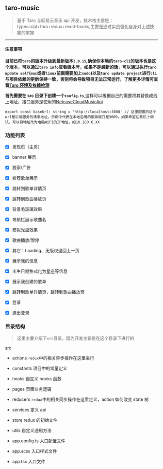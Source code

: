 ## taro-music

> 基于 Taro 与网易云音乐 api 开发，技术栈主要是：typescript+taro+redux+react-hooks,主要是通过实战强化自身对上述技能的掌握

<hr />

#### 注意事项

**目前已将`taro`的版本升级到最新版本`3.0.15`,确保你本地的`taro-cli`的版本也是这个版本，可以通过`taro info`查看版本号，如果不是最新的话，可以通过执行`taro update self`(`mac`或者`linux`前面需要加上`sudo`)以及`taro update project`进行`cli`与项目依赖的更新保持一致，否则将会导致项目无法正常运行，了解更多详情可查看[Taro 环境及依赖检测](http://taro-docs.jd.com/taro/docs/GETTING-STARTED.html#%E7%8E%AF%E5%A2%83%E5%8F%8A%E4%BE%9D%E8%B5%96%E6%A3%80%E6%B5%8B)**

**首先需要在 src 目录下创建一个`config.ts`**,这样可以根据自己的需要将其替换成线上地址，接口服务是使用的[NeteaseCloudMusicApi](https://binaryify.github.io/NeteaseCloudMusicApi/#/)

```
export const baseUrl: string = 'http://localhost:3000' // 这里配置的这个url是后端服务的请求地址，示例中代表在本地启用的服务端口是3000，如果希望在真机上调试，可以将地址改为电脑WiFi的IP地址，如10.180.6.XX

```

### 功能列表

- [x] 发现页（主页）

- [x] banner 展示
- [x] 独家/广告

- [x] 推荐歌单展示
- [x] 跳转到歌单详情页
- [x] 跳转到歌曲播放页
- [x] 背景毛玻璃效果
- [x] 导航栏展示歌曲名
- [x] 模拟光盘效果
- [x] 歌曲播放/暂停
- [x] 其它：Loading、无版权退回上一页
- [x] 展示我的信息
- [x] 出生日期格式化为星座等信息
- [x] 展示我创建的歌单
- [x] 跳转到歌单详情页，跳转到歌曲播放页
- [x] 登录
- [x] 退出登录

### 目录结构

> 这里主要介绍下`src`目录，因为开发主要是在这个目录下进行的

src

- actions `redux`中的相关异步操作在这里进行

- constants 项目中的常量定义

- hooks 自定义 hooks 函数

- pages 页面业务逻辑

- reducers `redux`中的相关同步操作在这里定义，action 如何改变 state 树

- services 定义 api

- store redux 的初始文件

- utils 自定义通用方法

- app.config.ts 入口配置文件

- app.scss 入口样式文件

- app.tsx 入口文件
